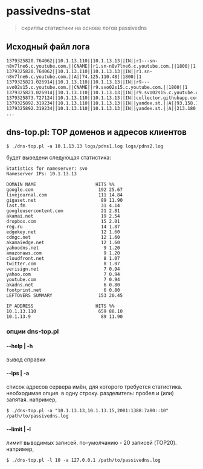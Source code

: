 passivedns-stat
===============

> скрипты статистики на основе логов passivedns

## Исходный файл лога

```
1379325820.764062||10.1.13.110||10.1.13.13||IN||r1---sn-n8v7lne6.c.youtube.com.||CNAME||r1.sn-n8v7lne6.c.youtube.com.||1800||1
1379325820.764062||10.1.13.110||10.1.13.13||IN||r1.sn-n8v7lne6.c.youtube.com.||A||74.125.110.48||1800||1
1379325821.026914||10.1.13.110||10.1.13.13||IN||r9---svo02s15.c.youtube.com.||CNAME||r9.svo02s15.c.youtube.com.||1800||1
1379325821.026914||10.1.13.110||10.1.13.13||IN||r9.svo02s15.c.youtube.com.||A||74.125.110.56||1800||1
1379325873.727124||10.1.13.110||10.1.13.13||IN||collector.githubapp.com.||A||54.242.11.189||30||1
1379325892.319234||10.1.13.110||10.1.13.13||IN||yandex.st.||A||93.158.134.215||86400||1
1379325892.319234||10.1.13.110||10.1.13.13||IN||yandex.st.||A||213.180.204.215||86400||1
...
```

## dns-top.pl: TOP доменов и адресов клиентов

```shell
$ ./dns-top.pl -a 10.1.13.13 logs/pdns1.log logs/pdns2.log
```

будет выведени следующая статистика:

```
Statistics for nameserver: svo
Nameserver IPs: 10.1.13.13

DOMAIN NAME                      HITS %%
google.com                        192 25.67
livejournal.com                   111 14.84
gigaset.net                        89 11.90
last.fm                            31 4.14
googleusercontent.com              21 2.81
akamai.net                         19 2.54
dropbox.com                        15 2.01
reg.ru                             14 1.87
edgekey.net                        12 1.60
cdngc.net                          12 1.60
akamaiedge.net                     12 1.60
yahoodns.net                        9 1.20
amazonaws.com                       9 1.20
cloudfront.net                      8 1.07
twitter.com                         8 1.07
verisign.net                        7 0.94
yahoo.com                           7 0.94
youtube.com                         7 0.94
akadns.net                          6 0.80
footprint.net                       6 0.80
LEFTOVERS SUMMARY                 153 20.45

IP ADDRESS                       HITS %%
10.1.13.110                       659 88.10
10.1.13.9                          89 11.90
```

### опции dns-top.pl

#### --help | -h
вывод справки

#### --ips | -a
список адресов сервера имён, для которого требуется статистика. необходимая опция. в одну строку. разделитель: пробел и (или) запятая. например,
```shell
$ ./dns-top.pl -a "10.1.13.13,10.1.13.15,2001:1388:7a80::10" /path/to/passivedns.log
```

#### --limit | -l
лимит выводимых записей. по-умолчанию - 20 записей (TOP20). например,
```shell
$ ./dns-top.pl -l 10 -a 127.0.0.1 /path/to/passivedns.log
```
